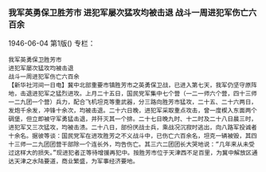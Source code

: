 ### 我军英勇保卫胜芳市  进犯军屡次猛攻均被击退  战斗一周进犯军伤亡六百余

1946-06-04
第1版()
专栏：

    我军英勇保卫胜芳市
    进犯军屡次猛攻均被击退
    战斗一周进犯军伤亡六百余
    【新华社河间一日电】冀中北部重要市镇胜芳市之英勇保卫战，已进入第七天，我军仍坚守原阵地，击退进犯军之猛烈进攻。上月二十五日，国民党军集中七个营（一二一师六个营，四十三师一二九团一个营）兵力，配合飞机坦克等重武器，分三路向胜芳市猛攻，二十五、二十六两日，发炮千余发，冲锋十余次，均被击退。二十六日晚，进犯军采取重点攻击，曾一度楔入东面两个碉堡，但立即被守军勇猛击退，并歼灭其一个排。二十七日晚九时、十二时及二十八日晨三时，进犯军又三次猛攻，均被击溃。二十八日，部份厌战士兵，乘战况沉寂时逃出，向八路军投诚者十余名。据彼等谈：国民党军在进攻胜芳之不义战斗中，已伤亡六百余名，坦克一辆被毁，其四十三师一二九团团营干部除一个连长外，均告伤亡。其三六二团团长大哭地说：“几年来从未受过这样大的损失。”现进犯者正等待增援再犯中。按胜芳市位于天津西不足百里，为冀中解放区通达天津之水陆要道，商业繁盛，为军事经济要地。
